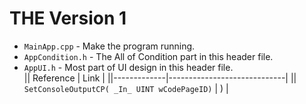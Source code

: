 # THE Version 1
- ``MainApp.cpp`` - Make the program running.
- ``AppCondition.h`` - The All of Condition part in this header file.
- ``AppUI.h`` - Most part of UI design in this header file. </br>
|| Reference   | Link                        |
||-------------|-----------------------------|
|| ``SetConsoleOutputCP( _In_ UINT wCodePageID)`` | )  |


